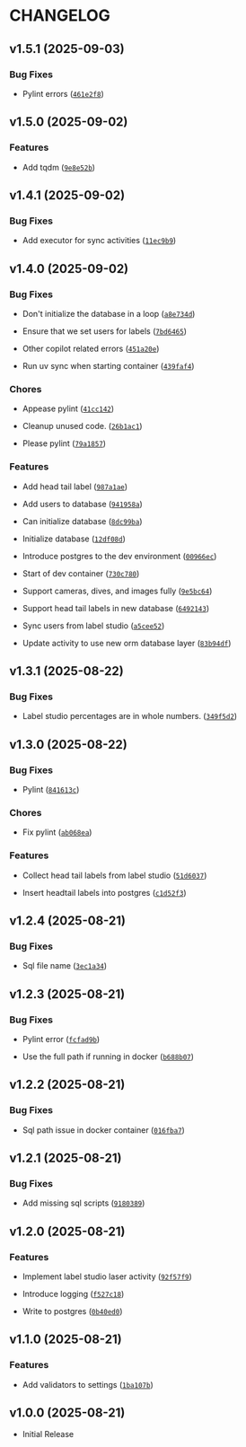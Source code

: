 # CHANGELOG

<!-- version list -->

## v1.5.1 (2025-09-03)

### Bug Fixes

- Pylint errors
  ([`461e2f8`](https://github.com/UCSD-E4E/fishsense-api-workflow-worker/commit/461e2f88e4d2fe518ea90808686320987bd9d326))


## v1.5.0 (2025-09-02)

### Features

- Add tqdm
  ([`9e8e52b`](https://github.com/UCSD-E4E/fishsense-api-workflow-worker/commit/9e8e52bf9e2096205a5fc0e0986529e5f5b29caa))


## v1.4.1 (2025-09-02)

### Bug Fixes

- Add executor for sync activities
  ([`11ec9b9`](https://github.com/UCSD-E4E/fishsense-api-workflow-worker/commit/11ec9b9bbdb3b7d3ff487f89ede2074d1b25424c))


## v1.4.0 (2025-09-02)

### Bug Fixes

- Don't initialize the database in a loop
  ([`a8e734d`](https://github.com/UCSD-E4E/fishsense-api-workflow-worker/commit/a8e734d5e77ad4c7a2124f6d0666442857c427bb))

- Ensure that we set users for labels
  ([`7bd6465`](https://github.com/UCSD-E4E/fishsense-api-workflow-worker/commit/7bd6465eeac3be451637de61cac86ea7a5f62a72))

- Other copilot related errors
  ([`451a20e`](https://github.com/UCSD-E4E/fishsense-api-workflow-worker/commit/451a20e6eb9c8ca70cdc9c61a7a7b5cb45fa53a3))

- Run uv sync when starting container
  ([`439faf4`](https://github.com/UCSD-E4E/fishsense-api-workflow-worker/commit/439faf4ef84497191129ef63661896b8d569959b))

### Chores

- Appease pylint
  ([`41cc142`](https://github.com/UCSD-E4E/fishsense-api-workflow-worker/commit/41cc142c3d2a7dce7babcbc99966907e9db47ad8))

- Cleanup unused code.
  ([`26b1ac1`](https://github.com/UCSD-E4E/fishsense-api-workflow-worker/commit/26b1ac174a67a0fc7051f27ea85f7c3a765158f2))

- Please pylint
  ([`79a1857`](https://github.com/UCSD-E4E/fishsense-api-workflow-worker/commit/79a185776d94662e89677149e4b271c54cf6aade))

### Features

- Add head tail label
  ([`987a1ae`](https://github.com/UCSD-E4E/fishsense-api-workflow-worker/commit/987a1ae2d90202a7cad831ffac500abc11bc4e1e))

- Add users to database
  ([`941958a`](https://github.com/UCSD-E4E/fishsense-api-workflow-worker/commit/941958a9eee1870dbaa1f7ea1555e78d7957dbce))

- Can initialize database
  ([`8dc99ba`](https://github.com/UCSD-E4E/fishsense-api-workflow-worker/commit/8dc99ba6a7e38b8803c8a2bcf1c2186a6581a664))

- Initialize database
  ([`12df08d`](https://github.com/UCSD-E4E/fishsense-api-workflow-worker/commit/12df08df99ab1c74b1c7d2a2208ee95d8cd4d0ad))

- Introduce postgres to the dev environment
  ([`00966ec`](https://github.com/UCSD-E4E/fishsense-api-workflow-worker/commit/00966ec6f28ae2a6121c55f492149fcb6ee6f2de))

- Start of dev container
  ([`730c780`](https://github.com/UCSD-E4E/fishsense-api-workflow-worker/commit/730c780bf5669e463cc5f5a3c18cb90cd2e071a1))

- Support cameras, dives, and images fully
  ([`9e5bc64`](https://github.com/UCSD-E4E/fishsense-api-workflow-worker/commit/9e5bc64ac43324d9456c2669cac9a98df20f763a))

- Support head tail labels in new database
  ([`6492143`](https://github.com/UCSD-E4E/fishsense-api-workflow-worker/commit/6492143ddd49f75db2889d6f88a091c62806a674))

- Sync users from label studio
  ([`a5cee52`](https://github.com/UCSD-E4E/fishsense-api-workflow-worker/commit/a5cee522413b8e1e1b6d22dfd10dc420bb52c69e))

- Update activity to use new orm database layer
  ([`83b94df`](https://github.com/UCSD-E4E/fishsense-api-workflow-worker/commit/83b94df2175d4d61e3a9bc68f644e60cb9ce6c9b))


## v1.3.1 (2025-08-22)

### Bug Fixes

- Label studio percentages are in whole numbers.
  ([`349f5d2`](https://github.com/UCSD-E4E/fishsense-api-workflow-worker/commit/349f5d28cf52cbcae80de4af5c1a4749914aec5a))


## v1.3.0 (2025-08-22)

### Bug Fixes

- Pylint
  ([`841613c`](https://github.com/UCSD-E4E/fishsense-api-workflow-worker/commit/841613ccde2c34272746b3d34118b88b49696fb3))

### Chores

- Fix pylint
  ([`ab068ea`](https://github.com/UCSD-E4E/fishsense-api-workflow-worker/commit/ab068ea656c777e8c3ea9357c2001a850da727e3))

### Features

- Collect head tail labels from label studio
  ([`51d6037`](https://github.com/UCSD-E4E/fishsense-api-workflow-worker/commit/51d6037df33075ff0bb8c2085574d47a0e464241))

- Insert headtail labels into postgres
  ([`c1d52f3`](https://github.com/UCSD-E4E/fishsense-api-workflow-worker/commit/c1d52f33cdec5010c6bb2ed1e20b0a7c2e68e6da))


## v1.2.4 (2025-08-21)

### Bug Fixes

- Sql file name
  ([`3ec1a34`](https://github.com/UCSD-E4E/fishsense-api-workflow-worker/commit/3ec1a34609e6a7c485278b0bf69e1c6e2a4fc102))


## v1.2.3 (2025-08-21)

### Bug Fixes

- Pylint error
  ([`fcfad9b`](https://github.com/UCSD-E4E/fishsense-api-workflow-worker/commit/fcfad9bafd15e3ebe1cfe9ecd2d83512df93c945))

- Use the full path if running in docker
  ([`b688b07`](https://github.com/UCSD-E4E/fishsense-api-workflow-worker/commit/b688b0709e636f2a72c72dc3ef77e52d2558cad9))


## v1.2.2 (2025-08-21)

### Bug Fixes

- Sql path issue in docker container
  ([`016fba7`](https://github.com/UCSD-E4E/fishsense-api-workflow-worker/commit/016fba7cf9e5534f3a5d81dbd9df1ab0abdc7a11))


## v1.2.1 (2025-08-21)

### Bug Fixes

- Add missing sql scripts
  ([`9180389`](https://github.com/UCSD-E4E/fishsense-api-workflow-worker/commit/918038931c2deaa4950ff9d3921047643a63e730))


## v1.2.0 (2025-08-21)

### Features

- Implement label studio laser activity
  ([`92f57f9`](https://github.com/UCSD-E4E/fishsense-api-workflow-worker/commit/92f57f9d7f54e02a8080f01d4b648d28b84132b8))

- Introduce logging
  ([`f527c18`](https://github.com/UCSD-E4E/fishsense-api-workflow-worker/commit/f527c18b7a6f0dd3911eee57e5075eecc229b1cf))

- Write to postgres
  ([`0b40ed0`](https://github.com/UCSD-E4E/fishsense-api-workflow-worker/commit/0b40ed0219e73a313d10332c2ff211efd4d54073))


## v1.1.0 (2025-08-21)

### Features

- Add validators to settings
  ([`1ba107b`](https://github.com/UCSD-E4E/fishsense-api-workflow-worker/commit/1ba107bc9b5cf6f998fc14ee59239f850aabbf80))


## v1.0.0 (2025-08-21)

- Initial Release
